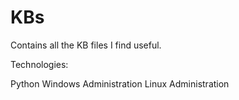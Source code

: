 # KBs
Contains all the KB files I find useful.

Technologies:

Python
Windows Administration
Linux Administration

